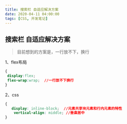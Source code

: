 ```yaml
---
title: 搜索栏 自适应解决方案
date: 2020-04-11 04:00:00
tags: [CSS, 开发笔记]
---
```




##  搜索栏 自适应解决方案

> 目前想到的方案是，一行放不下，换行

1、flex布局

```css
{
 display:flex;
 flex-wrap:wrap;  //一行放不下换行
}
```



2、css

```css
{
   display: inline-block;  //元素共享块元素和行内元素的特性
    vertical-align: middle; //垂直居中
}
```

